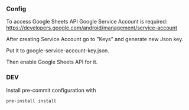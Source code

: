 ### Config

To access Google Sheets API Google Service Account is required:
https://developers.google.com/android/management/service-account

After creating Service Account go to "Keys" and generate new Json key.

Put it to google-service-account-key.json.

Then enable Google Sheets API for it.

### DEV

Install pre-commit configuration with

```pre-install install```
